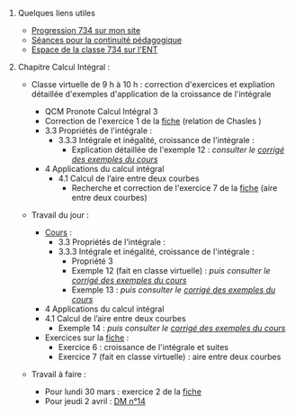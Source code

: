 1. Quelques liens utiles 
   * [Progression 734 sur mon site](http://www.frederic-junier.org/TS2020/Progression/TS_2020.html)
   * [Séances pour la continuité pédagogique](https://frederic-junier.github.io/TS-2019-2020/)
   * [Espace de la classe 734 sur l'ENT](https://le-parc.ent.auvergnerhonealpes.fr/classes/classe-734/mathematiques/)



2. Chapitre Calcul Intégral :
   
   * Classe virtuelle de 9 h à 10 h : correction d'exercices et expliation détaillée d'exemples d'application de la croissance de l'intégrale
     * QCM Pronote Calcul Intégral 3
     * Correction de l'exercice 1 de la [fiche](https://frederic-junier.org/TS2020/Cours/TS-Exos-Integration2020-Fiche1-Web.pdf) (relation de Chasles )
     * 3.3 Propriétés de l'intégrale :
       * 3.3.3 Intégrale et inégalité, croissance de l'intégrale :
         * Explication détaillée de l'exemple 12 :  _consulter le [corrigé des exemples du cours](../CalculIntegral/Corrige-Cours-CalculIntegralPartie2-2020.pdf)_
     * 4 Applications du calcul intégral
       * 4.1 Calcul de l’aire entre deux courbes
          * Recherche et correction  de l'exercice 7 de la [fiche](https://frederic-junier.org/TS2020/Cours/TS-Exos-Integration2020-Fiche1-Web.pdf) (aire entre deux courbes)
           
  
   * Travail du jour :
     * [Cours](http://frederic-junier.org/TS2020/Cours/TSCalculIntegralCours20V1-professeur-Web.pdf)  :
       * 3.3 Propriétés de l'intégrale :
        * 3.3.3 Intégrale et inégalité, croissance de l'intégrale :
          * Propriété 3
          * Exemple 12 (fait en classe virtuelle)  : _puis consulter le [corrigé des exemples du cours](../CalculIntegral/Corrige-Cours-CalculIntegralPartie2-2020.pdf)_
          * Exemple 13   : _puis consulter le [corrigé des exemples du cours](../CalculIntegral/Corrige-Cours-CalculIntegralPartie2-2020.pdf)_
     * 4 Applications du calcul intégral
      * 4.1 Calcul de l’aire entre deux courbes
        * Exemple 14   : _puis consulter le [corrigé des exemples du cours](../CalculIntegral/Corrige-Cours-CalculIntegralPartie2-2020.pdf)_
     * Exercices sur  la [fiche](https://frederic-junier.org/TS2020/Cours/TS-Exos-Integration2020-Fiche1-Web.pdf) :
       * Exercice 6 : croissance de l'intégrale et suites
       * Exercice 7 (fait en classe virtuelle) : aire entre deux courbes  
   * Travail à faire :
     * Pour lundi 30 mars : exercice 2 de la [fiche](https://frederic-junier.org/TS2020/Cours/TS-Exos-Integration2020-Fiche1-Web.pdf) 
     * Pour jeudi 2 avril :  [DM n°14](http://frederic-junier.org/TS2020/Cours/TS-DM14-2020-Web.pdf)
